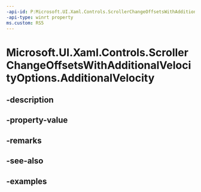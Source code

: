 ```yaml
---
-api-id: P:Microsoft.UI.Xaml.Controls.ScrollerChangeOffsetsWithAdditionalVelocityOptions.AdditionalVelocity
-api-type: winrt property
ms.custom: RS5
---
```


<!-- Property syntax.
public Vector2 AdditionalVelocity { get;  set; }
-->

# Microsoft.UI.Xaml.Controls.ScrollerChangeOffsetsWithAdditionalVelocityOptions.AdditionalVelocity

## -description

## -property-value

## -remarks

## -see-also

## -examples

